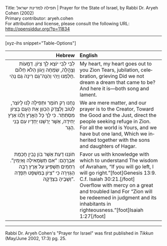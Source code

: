 <html>
<head></head>
<body>
Title: תפילה למדינת ישראל | Prayer for the State of Israel, by Rabbi Dr. Aryeh Cohen (2002)<br />
Primary contributor: aryeh.cohen<br />
For attribution and license, please consult the following URL: <a href="http://opensiddur.org/?p=11834">http://opensiddur.org/?p=11834</a>
<p />
<hr />

[xyz-ihs snippet="Table-Options"]<table style="margin-left: auto; margin-right: auto;" class="draggable">
<thead><tr><th id="x" style="text-align: right;">Hebrew</th><th style="text-align: left;">English</th></tr></thead>
<tbody>
<tr><td style="vertical-align: top;" width="46%">
<div class="liturgy" lang="he" style="text-align: right;">
לִבִּי לִבִּי יוֹצֵא לָךְ צִיוֹן.
דְמָעוֹת וְצָהֳלָה, שִׂמְחָה וְיָגוֹן
הַלֹא חַלוֹם חָלַמְנוּ וַיֶהִי
וְהִנָהּ־גַם רִינָה גַם נֶהִי.
</span></div>
</td>
 
<td style="vertical-align:top;">
<div class="english" lang="en">
My heart, my heart goes out to you Zion
Tears, jubilation, celebration, grieving
Did we not dream a dream that came to be?
And here it is—both song and lament.
</div>
</td></tr>


<tr><td style="vertical-align: top;" width="46%">
<div class="liturgy" lang="he" style="text-align: right;">
נַחְנוּ רַק חוֹמֶר וּתְּפִילָה לָנוּ לָיוֹצֵר,
לַטוֹב וְלַצֶדֶק הַכְווֵן אֶת הָעָם בְּצִיוֹן מִסְתַּתֵר.
כִּי לָךְ כָּל הָאֳרֶץ וְלָנוֹ אֶרֶץ יְחִידָה,
אַשֶׁר יָרַשְׁנוּ יַחְדָיו עִם בְּנֵי הָגָר.
</span></div>
</td>
 
<td style="vertical-align:top;">
<div class="english" lang="en">
We are mere matter, and our prayer is to the Creator,
Toward the Good and the Just, direct the people seeking refuge in Zion.
For all the world is Yours, and we have but one land,
Which we inherited together with the sons and daughters of Hagar.
</div>
</td></tr>


<tr><td style="vertical-align: top;" width="46%">
<div class="liturgy" lang="he" style="text-align: right;">
חוֹנֵנוּ דַעַת אַשֶׁר בּוֹן נָבִין
חָכְמַת אַבְרָהָם: “אִם תַּשְׂמְאִילָה וָאַיְמִין”.
רַחַמִים תַּשְׁפִּיעַ עַל אֶרֶץ רָבָּה הַגְזֵירָה
כִּי “צִיוֹן בְּמִשְׁפָּט תִּפָּדֶה וְשָׁבֶיהָ בִּצְדָקָה”.
</span></div>
</td>
 
<td style="vertical-align:top;">
<div class="english" lang="en">
Favor us with knowledge with which to understand
The wisdom of Avraham, “If you will go left, I will go right.”[foot]Genesis 13:9. C.f. Isaiah 30:21.[/foot]&nbsp;<br />
Overflow with mercy on a great and troubled land
For “Zion will be redeemed in judgment and its inhabitants in righteousness.”[foot]Isaiah 1:27[/foot]
</div>
</td></tr>
</tbody></table>

<hr />

Rabbi Dr. Aryeh Cohen's "Prayer for Israel" was first published in <em>Tikkun</em> (May/June 2002, 17:3) pg. 25.
</body>
</html>